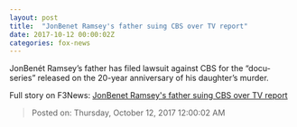 ```yaml
---
layout: post
title:  "JonBenet Ramsey's father suing CBS over TV report"
date: 2017-10-12 00:00:02Z
categories: fox-news
---
```


JonBenét Ramsey’s father has filed lawsuit against CBS for the “docu-series” released on the 20-year anniversary of his daughter’s murder.


Full story on F3News: [JonBenet Ramsey's father suing CBS over TV report](http://www.f3nws.com/n/vW4bGH)

> Posted on: Thursday, October 12, 2017 12:00:02 AM
